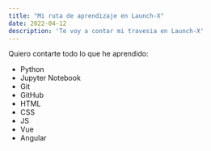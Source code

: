 ```yaml
---
title: "Mi ruta de aprendizaje en Launch-X"
date: 2022-04-12
description: 'Te voy a contar mi travesia en Launch-X'
---
```


Quiero contarte todo lo que he aprendido:
- Python
- Jupyter Notebook
- Git
- GitHub
- HTML
- CSS
- JS
- Vue 
- Angular
